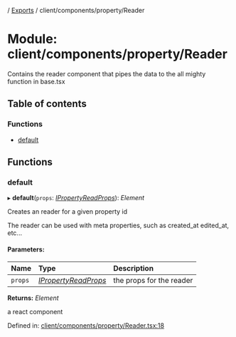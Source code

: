 [](../README.md) / [Exports](../modules.md) / client/components/property/Reader

# Module: client/components/property/Reader

Contains the reader component that pipes the data to the all mighty function
in base.tsx

## Table of contents

### Functions

- [default](client_components_property_reader.md#default)

## Functions

### default

▸ **default**(`props`: [*IPropertyReadProps*](../interfaces/client_components_property_base.ipropertyreadprops.md)): *Element*

Creates an reader for a given property id

The reader can be used with meta properties, such as created_at edited_at, etc...

#### Parameters:

Name | Type | Description |
:------ | :------ | :------ |
`props` | [*IPropertyReadProps*](../interfaces/client_components_property_base.ipropertyreadprops.md) | the props for the reader   |

**Returns:** *Element*

a react component

Defined in: [client/components/property/Reader.tsx:18](https://github.com/onzag/itemize/blob/0e9b128c/client/components/property/Reader.tsx#L18)

